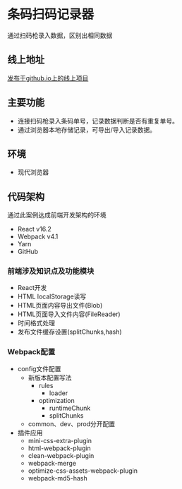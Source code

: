 # 条码扫码记录器

通过扫码枪录入数据，区别出相同数据

## 线上地址

[发布于github.io上的线上项目](https://fia.github.io/Webapck-React-QRInput/dist/)

## 主要功能

- 连接扫码枪录入条码单号，记录数据判断是否有重复单号。
- 通过浏览器本地存储记录，可导出/导入记录数据。

## 环境

- 现代浏览器

## 代码架构

通过此案例达成前端开发架构的环境

- React v16.2
- Webpack v4.1
- Yarn
- GitHub

### 前端涉及知识点及功能模块

- React开发
- HTML localStorage读写
- HTML页面内容导出文件(Blob)
- HTML页面导入文件内容(FileReader)
- 时间格式处理
- 发布文件缓存设置(splitChunks,hash)

### Webpack配置

- config文件配置
  - 新版本配置写法
    - rules
      - loader
    - optimization
      - runtimeChunk
      - splitChunks
  - common、dev、prod分开配置
- 插件应用
  - mini-css-extra-plugin
  - html-webpack-plugin
  - clean-webpack-plugin
  - webpack-merge
  - optimize-css-assets-webpack-plugin
  - webpack-md5-hash

